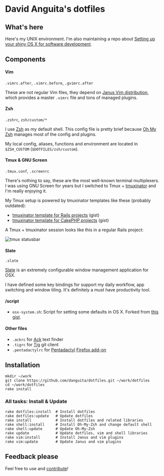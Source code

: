 # David Anguita's dotfiles

## What's here

Here's my UNIX environment. I'm also maintaining a repo about [Setting up your shiny OS X for software development](https://github.com/danguita/osx-for-developers).

## Components

#### Vim

`.vimrc.after`, `.vimrc.before`, `.gvimrc.after`

These are not regular Vim files, they depend on [Janus Vim distribution](https://github.com/carlhuda/janus), which provides a master `.vimrc` file and tons of managed plugins.

#### Zsh

`.zshrc`, `zsh/custom/*`

I use [Zsh](http://www.zsh.org/) as my default shell. This config file is pretty brief because [Oh My Zsh](https://github.com/robbyrussell/oh-my-zsh) manages most of the config and plugins.

My local config, aliases, functions and environment are located in `$ZSH_CUSTOM` (`$DOTFILES/zsh/custom`).

#### Tmux & GNU Screen

`.tmux.conf`, `.screenrc`

There's nothing to say, these are the most well-known terminal multiplexers. I was using GNU Screen for years but I switched to Tmux + [tmuxinator](https://github.com/aziz/tmuxinator) and I'm really enjoying it.

My Tmux setup is powered by tmuxinator templates like these (probably outdated):
* [tmuxinator template for Rails projects](https://gist.github.com/3023433) (gist)
* [tmuxinator template for CakePHP projects](https://gist.github.com/3033284) (gist)

A Tmux + tmuxinator session looks like this in a regular Rails project:

![tmux statusbar](https://raw.github.com/danguita/dotfiles/master/screenshots/tmux-statusbar.jpg)

#### Slate

`.slate`

[Slate](https://github.com/jigish/slate) is an extremely configurable window management application for OSX.

I have defined some key bindings for support my daily workflow, app switching and window tiling. It's definitely a must have productivity tool.

#### /script

* `osx-system.sh`: Script for setting some defaults in OS X. Forked from [this gist](https://gist.github.com/2260182).

#### Other files

* `.ackrc` for [Ack](http://beyondgrep.com/) text finder
* `.tigrc` for [Tig](http://jonas.nitro.dk/tig/) git client
* `.pentadactylrc` for [Pentadactyl](http://5digits.org/pentadactyl/) [Firefox add-on](https://addons.mozilla.org/es/firefox/addon/pentadactyl/)

## Installation

    mkdir ~/work
    git clone https://github.com/danguita/dotfiles.git ~/work/dotfiles
    cd ~/work/dotfiles
    rake install

### All tasks: Install & Update

    rake dotfiles:install  # Install dotfiles
    rake dotfiles:update   # Update dotfiles
    rake install           # Install dotfiles and related libraries
    rake shell:install     # Install Oh-My-Zsh and change default shell
    rake shell:update      # Update Oh-My-Zsh
    rake update            # Update dotfiles, vim and shell libraries
    rake vim:install       # Install Janus and vim plugins
    rake vim:update        # Update Janus and vim plugins

## Feedback please

Feel free to use and [contribute](https://github.com/danguita/dotfiles/issues)!

